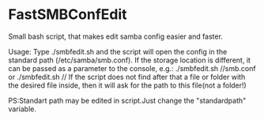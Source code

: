 # FastSMBConfEdit
Small bash script, that makes edit samba config easier and faster.

Usage:
Type ./smbfedit.sh and the script will open the config in the standard path (/etc/samba/smb.conf).
If the storage location is different, it can be passed as a parameter to the console, e.g.:
./smbfedit.sh /<path-to-file>/smb.conf or ./smbfedit.sh /<path-to-dir-with-conf>/
If the script does not find after that a file or folder with the desired file inside,
then it will ask for the path to this file(not a folder!)

PS:Standart path may be edited in script.Just change the "standardpath" variable.


